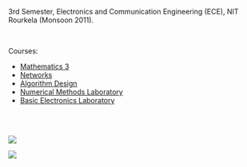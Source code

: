 3rd Semester, Electronics and Communication Engineering (ECE), NIT Rourkela
(Monsoon 2011).

<br>

Courses:
- [Mathematics 3](https://github.com/nitrece/mathematics-3)
- [Networks](https://github.com/nitrece/networks)
- [Algorithm Design](https://github.com/nitrece/algorithm-design)
- [Numerical Methods Laboratory](https://github.com/nitrece/numerical-methods-laboratory)
- [Basic Electronics Laboratory](https://github.com/nitrece/basic-electronics-laboratory)

<br>
<br>

![](Timetable.png)<br>

![](https://ga-beacon.deno.dev/G-ERJXRWVLBT:BGFjXiiDQ5-gqJoAeoZGqg/github.com/nitrece/semester-3)
